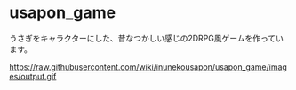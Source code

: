 # usapon_game
うさぎをキャラクターにした、昔なつかしい感じの2DRPG風ゲームを作っています。

https://raw.githubusercontent.com/wiki/inunekousapon/usapon_game/images/output.gif
